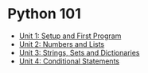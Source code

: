# Python 101

- [Unit 1: Setup and First Program](unit01/README.md)
- [Unit 2: Numbers and Lists](unit02/README.md)
- [Unit 3: Strings, Sets and Dictionaries](unit03/README.md)
- [Unit 4: Conditional Statements](unit04/README.md)
